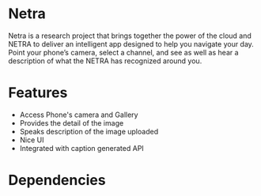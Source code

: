 # Netra

Netra is a research project that brings together the power of the cloud and NETRA to deliver an intelligent app designed to help you navigate your day. Point your phone’s camera, select a channel, and see as well as hear a description of what the NETRA has recognized around you.



# Features

- Access Phone's camera and Gallery
- Provides the detail of the image
- Speaks description of the image uploaded
- Nice UI
- Integrated with caption generated API


# Dependencies
